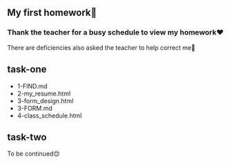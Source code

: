 ## My first homework:memo:

### Thank the teacher for a busy schedule to view my homework:heart:

There are deficiencies also asked the teacher to help correct me:pray:

## task-one

* 1-FIND.md
* 2-my_resume.html
* 3-form_design.html
* 3-FORM.md
* 4-class_schedule.html

## task-two

To be continued:blush: